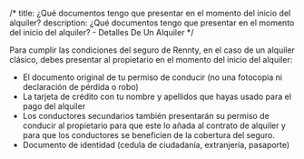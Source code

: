 /*title: ¿Qué documentos tengo que presentar en el momento del inicio del alquiler?description: ¿Qué documentos tengo que presentar en el momento del inicio del alquiler? - Detalles De Un Alquiler*/Para cumplir las condiciones del seguro de Rennty, en el caso de un alquiler clásico, debes presentar al propietario en el momento del inicio del alquiler:* El documento original de tu permiso de conducir (no una fotocopia ni declaración de pérdida o robo)* La tarjeta de crédito con tu nombre y apellidos que hayas usado para el pago del alquiler* Los conductores secundarios también presentarán su permiso de conducir al propietario para que este lo añada al contrato de alquiler y para que los conductores se beneficien de la cobertura del seguro.* Documento de identidad (cedula de ciudadanía, extranjería, pasaporte)